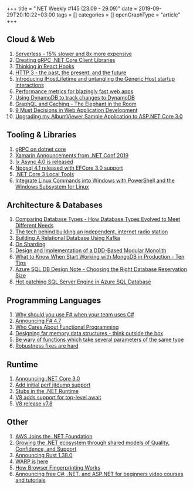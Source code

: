 +++
title = ".NET Weekly #145 (23.09 - 29.09)"
date = 2019-09-29T20:10:22+03:00
tags = []
categories = []
openGraphType = "article"
+++

## Cloud & Web

1. [Serverless - 15% slower and 8x more expensive](https://einaregilsson.com/serverless-15-percent-slower-and-eight-times-more-expensive/)
1. [Creating gRPC .NET Core Client Libraries](https://www.stevejgordon.co.uk/creating-grpc-net-core-client-libraries)
1. [Thinking in React Hooks](https://wattenberger.com/blog/react-hooks)
1. [HTTP 3 - the past, the present, and the future](https://blog.cloudflare.com/http3-the-past-present-and-future/)
1. [Introducing IHostLifetime and untangling the Generic Host startup interactions](https://andrewlock.net/introducing-ihostlifetime-and-untangling-the-generic-host-startup-interactions/)
1. [Performance metrics for blazingly fast web apps](https://blog.superhuman.com/performance-metrics-for-blazingly-fast-web-apps-ec12efa26bcb)
1. [Using DynamoDB to track changes to DynamoDB](https://www.transposit.com/blog/2019.09.24-dynamodb-audit-table/)
1. [GraphQL and Caching - The Elephant in the Room](https://apisyouwonthate.com/blog/graphql-and-caching-the-elephant-in-the-room)
1. [9 Must Decisions in Web Application Development](https://michaelscodingspot.com/web-application-development/)
1. [Upgrading my AlbumViewer Sample Application to ASP.NET Core 3.0](https://weblog.west-wind.com/posts/2019/Sep/24/Upgrading-my-AlbumViewer-Sample-to-NET-Core-30)

<!--more-->

## Tooling & Libraries

1. [gRPC on dotnet core](https://grpc.io/blog/grpc-on-dotnetcore/)
1. [Xamarin Announcements from .NET Conf 2019](https://devblogs.microsoft.com/xamarin/xamarin-dotnet-conf-2019/)
1. [Ix Async 4.0 is released](https://twitter.com/ReactiveX/status/1176981568491048961?s=09)
1. [Npgsql 4.1 released with EFCore 3.0 support](http://www.npgsql.org/doc/release-notes/4.1.html)
1. [.NET Core 3 Local Tools](https://stu.dev/dotnet-core-3-local-tools/)
1. [Integrate Linux Commands into Windows with PowerShell and the Windows Subsystem for Linux](https://devblogs.microsoft.com/commandline/integrate-linux-commands-into-windows-with-powershell-and-the-windows-subsystem-for-linux/)

## Architecture & Databases

1. [Comparing Database Types - How Database Types Evolved to Meet Different Needs](https://www.prisma.io/blog/comparison-of-database-models-1iz9u29nwn37)
1. [The tech behind building an independent, internet radio station](https://watsonsmith.com.au/building-an-internet-radio-station)
1. [Building A Relational Database Using Kafka](https://yokota.blog/2019/09/23/building-a-relational-database-using-kafka/)
1. [On Sharding](https://www.tbray.org/ongoing/When/201x/2019/09/25/On-Sharding)
1. [Design and Implementation of a DDD-Based Modular Monolith](https://www.infoq.com/news/2019/09/design-ddd-modular-monolith/)
1. [What to Know When Start Working with MongoDB in Production - Ten Tips](https://severalnines.com/database-blog/what-know-when-start-working-mongodb-production-ten-tips)
1. [Azure SQL DB Design Note - Choosing the Right Database Reservation Size](https://techcommunity.microsoft.com/t5/SQL-Customer-Success-Engineering/Azure-SQL-DB-Design-Note-Choosing-the-Right-Database-Reservation/ba-p/872825)
1. [Hot patching SQL Server Engine in Azure SQL Database](https://azure.microsoft.com/en-us/blog/hot-patching-sql-server-engine-in-azure-sql-database/)

## Programming Languages

1. [Why should you use F# when your team uses C#](https://kevinavignon.com/2019/09/23/why-should-you-use-f-when-your-team-uses-c/)
1. [Announcing F# 4.7](https://devblogs.microsoft.com/dotnet/announcing-f-4-7/)
1. [Who Cares About Functional Programming](https://thomasbandt.com/who-cares-about-functional-programming)
1. [Designing far memory data structures - think outside the box](https://blog.acolyer.org/2019/06/26/designing-far-memory-data-structures/)
1. [Be wary of functions which take several parameters of the same type](https://dave.cheney.net/2019/09/24/be-wary-of-functions-which-take-several-parameters-of-the-same-type)
1. [Robustness fixes are hard](https://ayende.com/blog/188449-C/robustness-fixes-are-hard)

## Runtime

1. [Announcing .NET Core 3.0](https://devblogs.microsoft.com/dotnet/announcing-net-core-3-0/)
1. [Add initial perf jitdump support](https://github.com/dotnet/coreclr/issues/26842)
1. [Stubs in the .NET Runtime](https://mattwarren.org/2019/09/26/Stubs-in-the-.NET-Runtime/)
1. [V8 adds support for top-level await](https://chromium.googlesource.com/v8/v8.git/+/0ceee9ad28c21bc4971fb237cf87eb742fc787b8%5E%21/)
1. [V8 release v7.8](https://v8.dev/blog/v8-release-78)

## Other

1. [AWS Joins the .NET Foundation](https://aws.amazon.com/blogs/opensource/aws-joins-the-net-foundation/)
1. [Growing the .NET ecosystem through shared models of Quality, Confidence, and Support](https://dotnetfoundation.org/blog/2019/09/23/growing-the-net-ecosystem-through-shared-models-of-quality-confidence-and-support)
1. [Announcing Rust 1.38.0](https://blog.rust-lang.org/2019/09/26/Rust-1.38.0.html)
1. [WARP is here](https://blog.cloudflare.com/announcing-warp-plus/)
1. [How Browser Fingerprinting Works](https://kevq.uk/how-browser-fingerprinting-works)
1. [Announcing free C#, .NET, and ASP.NET for beginners video courses and tutorials](https://www.hanselman.com/blog/AnnouncingFreeCNETAndASPNETForBeginnersVideoCoursesAndTutorials.aspx)

